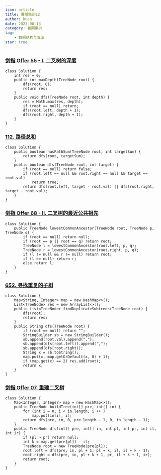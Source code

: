 ```yaml
---
icon: article
title: 暑期集训12
author: huan
date: 2022-08-13
category: 暑期集训
tag: 
    - 数据结构与算法
star: true
---
```

### [剑指 Offer 55 - I. 二叉树的深度](https://leetcode.cn/problems/er-cha-shu-de-shen-du-lcof/)

~~~
class Solution {
    int res = 0;
    public int maxDepth(TreeNode root) {
        dfs(root, 0);
        return res;
    }
    public void dfs(TreeNode root, int depth) {
        res = Math.max(res, depth);
        if (root == null) return;
        dfs(root.left, depth + 1);
        dfs(root.right, depth + 1);
    }
}
~~~

### [112. 路径总和](https://leetcode.cn/problems/path-sum/)

~~~
class Solution {
    public boolean hasPathSum(TreeNode root, int targetSum) {
        return dfs(root, targetSum);
    }
    public boolean dfs(TreeNode root, int target) {
        if (root == null) return false;
        if (root.left == null && root.right == null && target == root.val)
            return true;
        return dfs(root.left, target - root.val) || dfs(root.right, target - root.val);
    }
}
~~~

### [剑指 Offer 68 - II. 二叉树的最近公共祖先](https://leetcode.cn/problems/er-cha-shu-de-zui-jin-gong-gong-zu-xian-lcof/)

~~~
class Solution {
    public TreeNode lowestCommonAncestor(TreeNode root, TreeNode p, TreeNode q) {
        if (root == null) return null;
        if (root == p || root == q) return root;
        TreeNode l = lowestCommonAncestor(root.left, p, q);
        TreeNode r = lowestCommonAncestor(root.right, p, q);
        if (l != null && r != null) return root;
        if (l == null) return r;
        else return l;
    }
}
~~~

### [652. 寻找重复的子树](https://leetcode.cn/problems/find-duplicate-subtrees/)

~~~
class Solution {
    Map<String, Integer> map = new HashMap<>();
    List<TreeNode> res = new ArrayList<>();
    public List<TreeNode> findDuplicateSubtrees(TreeNode root) {
        dfs(root);
        return res;
    }
    public String dfs(TreeNode root) {
        if (root == null) return "";
        StringBuilder sb = new StringBuilder();
        sb.append(root.val).append(",");
        sb.append(dfs(root.left)).append(",");
        sb.append(dfs(root.right));
        String x = sb.toString();
        map.put(x, map.getOrDefault(x, 0) + 1);
        if (map.get(x) == 2) res.add(root);
        return x;
    }
}
~~~

### [剑指 Offer 07. 重建二叉树](https://leetcode.cn/problems/zhong-jian-er-cha-shu-lcof/)

~~~
class Solution {
    Map<Integer, Integer> map = new HashMap<>();
    public TreeNode buildTree(int[] pre, int[] in) {
        for (int i = 0; i < in.length; i ++ ) 
            map.put(in[i], i);
        return dfs(pre, in, 0, pre.length - 1, 0, in.length - 1);
    }
    public TreeNode dfs(int[] pre, int[] in, int pl, int pr, int il, int ir) {
        if (pl > pr) return null;
        int k = map.get(pre[pl]) - il;
        TreeNode root = new TreeNode(pre[pl]);
        root.left = dfs(pre, in, pl + 1, pl + k, il, il + k - 1);
        root.right = dfs(pre, in, pl + k + 1, pr, il + k + 1, ir);
        return root;
    }
}
~~~

